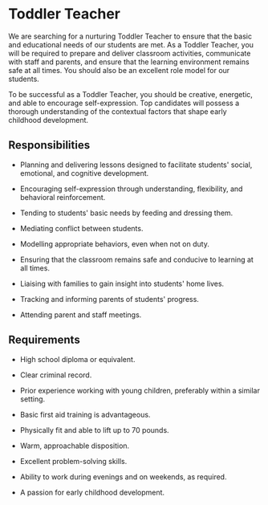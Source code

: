 # Toddler Teacher

We are searching for a nurturing Toddler Teacher to ensure that the basic and educational needs of our students are met. As a Toddler Teacher, you will be required to prepare and deliver classroom activities, communicate with staff and parents, and ensure that the learning environment remains safe at all times. You should also be an excellent role model for our students.

To be successful as a Toddler Teacher, you should be creative, energetic, and able to encourage self-expression. Top candidates will possess a thorough understanding of the contextual factors that shape early childhood development.

## Responsibilities

* Planning and delivering lessons designed to facilitate students' social, emotional, and cognitive development.

* Encouraging self-expression through understanding, flexibility, and behavioral reinforcement.

* Tending to students' basic needs by feeding and dressing them.

* Mediating conflict between students.

* Modelling appropriate behaviors, even when not on duty.

* Ensuring that the classroom remains safe and conducive to learning at all times.

* Liaising with families to gain insight into students' home lives.

* Tracking and informing parents of students' progress.

* Attending parent and staff meetings.

## Requirements

* High school diploma or equivalent.

* Clear criminal record.

* Prior experience working with young children, preferably within a similar setting.

* Basic first aid training is advantageous.

* Physically fit and able to lift up to 70 pounds.

* Warm, approachable disposition.

* Excellent problem-solving skills.

* Ability to work during evenings and on weekends, as required.

* A passion for early childhood development.

